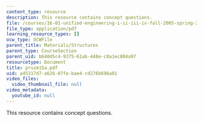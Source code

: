 ```yaml
---
content_type: resource
description: This resource contains concept questions.
file: /courses/16-01-unified-engineering-i-ii-iii-iv-fall-2005-spring-2006/a45317d7a62607febae4cd276b696a81_prszm15a.pdf
file_type: application/pdf
learning_resource_types: []
ocw_type: OCWFile
parent_title: Materials/Structures
parent_type: CourseSection
parent_uid: b640d5c4-9375-61ab-448e-c8a1ec804a97
resourcetype: Document
title: prszm15a.pdf
uid: a45317d7-a626-07fe-bae4-cd276b696a81
video_files:
  video_thumbnail_file: null
video_metadata:
  youtube_id: null
---
```

This resource contains concept questions.